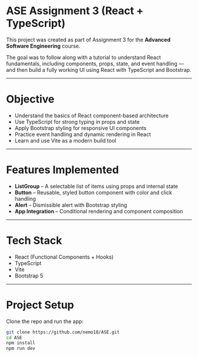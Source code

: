 # ASE Assignment 3 (React + TypeScript)

This project was created as part of Assignment 3 for the **Advanced Software Engineering** course.

The goal was to follow along with a tutorial to understand React fundamentals, including components, props, state, and event handling — and then build a fully working UI using React with TypeScript and Bootstrap.

---

#  Objective

- Understand the basics of React component-based architecture
- Use TypeScript for strong typing in props and state
- Apply Bootstrap styling for responsive UI components
- Practice event handling and dynamic rendering in React
- Learn and use Vite as a modern build tool

---

#  Features Implemented

- **ListGroup** – A selectable list of items using props and internal state
- **Button** – Reusable, styled button component with color and click handling
- **Alert** – Dismissible alert with Bootstrap styling
- **App Integration** – Conditional rendering and component composition

---

#  Tech Stack

- React (Functional Components + Hooks)
- TypeScript
- Vite
- Bootstrap 5

---

#  Project Setup

Clone the repo and run the app:

```bash
git clone https://github.com/nemo18/ASE.git
cd ASE
npm install
npm run dev
